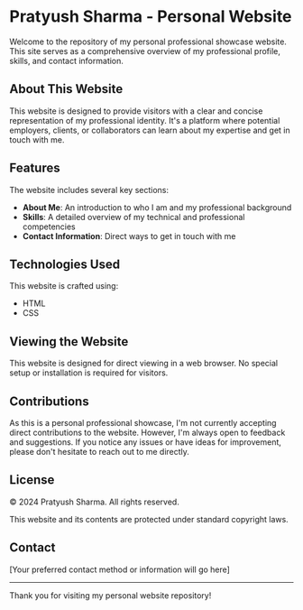 # Pratyush Sharma - Personal Website

Welcome to the repository of my personal professional showcase website. This site serves as a comprehensive overview of my professional profile, skills, and contact information.

## About This Website

This website is designed to provide visitors with a clear and concise representation of my professional identity. It's a platform where potential employers, clients, or collaborators can learn about my expertise and get in touch with me.

## Features

The website includes several key sections:

- **About Me**: An introduction to who I am and my professional background
- **Skills**: A detailed overview of my technical and professional competencies
- **Contact Information**: Direct ways to get in touch with me

## Technologies Used

This website is crafted using:

- HTML
- CSS

## Viewing the Website

This website is designed for direct viewing in a web browser. No special setup or installation is required for visitors.

## Contributions

As this is a personal professional showcase, I'm not currently accepting direct contributions to the website. However, I'm always open to feedback and suggestions. If you notice any issues or have ideas for improvement, please don't hesitate to reach out to me directly.

## License

© 2024 Pratyush Sharma. All rights reserved.

This website and its contents are protected under standard copyright laws.

## Contact

[Your preferred contact method or information will go here]

---

Thank you for visiting my personal website repository!
